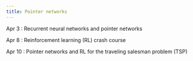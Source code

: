 ```yaml
---
title: Pointer networks
---
```


Apr 3
: Recurrent neural networks and pointer networks

Apr 8
: Reinforcement learning (RL) crash course

Apr 10
: Pointer networks and RL for the traveling salesman problem (TSP)

